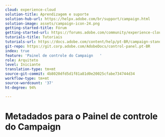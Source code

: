 ```yaml
---
cloud: experience-cloud
solution-title: Aprendizagem e suporte
solution-hub-url: https://helpx.adobe.com/br/support/campaign.html
solution-image: assets/campaign-icon-24.png
getting-started-title: Fórum
getting-started-url: https://forums.adobe.com/community/experience-cloud/marketing-cloud/campaign/standard
tutorials-title: Tutoriais
tutorials-url: https://docs.adobe.com/content/help/pt-BR/campaign-standard-learn/tutorials/overview.html
git-repo: https://git.corp.adobe.com/AdobeDocs/control-panel.pt-BR
index: true
feature: 'Painel de controle do Campaign   '
role: Arquiteto
level: Iniciante
translation-type: tm+mt
source-git-commit: 4b8020dfd5d1f81a81d0e20025cfabe734744d34
workflow-type: tm+mt
source-wordcount: '37'
ht-degree: 94%

---
```



# Metadados para o Painel de controle do Campaign

